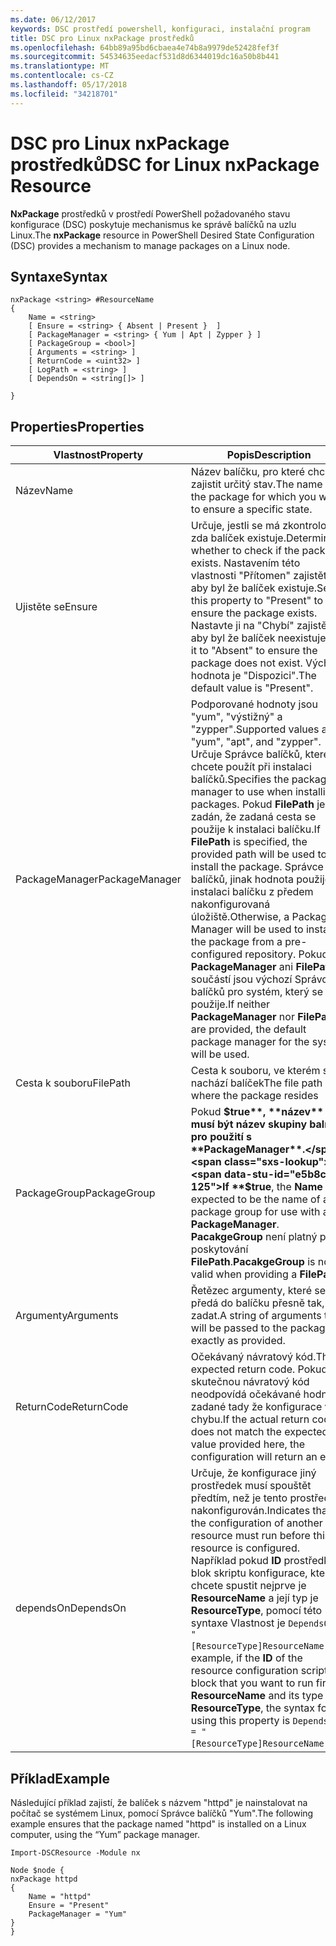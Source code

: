 ```yaml
---
ms.date: 06/12/2017
keywords: DSC prostředí powershell, konfiguraci, instalační program
title: DSC pro Linux nxPackage prostředků
ms.openlocfilehash: 64bb89a95bd6cbaea4e74b8a9979de52428fef3f
ms.sourcegitcommit: 54534635eedacf531d8d6344019dc16a50b8b441
ms.translationtype: MT
ms.contentlocale: cs-CZ
ms.lasthandoff: 05/17/2018
ms.locfileid: "34218701"
---
```

# <a name="dsc-for-linux-nxpackage-resource"></a><span data-ttu-id="e5b8c-103">DSC pro Linux nxPackage prostředků</span><span class="sxs-lookup"><span data-stu-id="e5b8c-103">DSC for Linux nxPackage Resource</span></span>

<span data-ttu-id="e5b8c-104">**NxPackage** prostředků v prostředí PowerShell požadovaného stavu konfigurace (DSC) poskytuje mechanismus ke správě balíčků na uzlu Linux.</span><span class="sxs-lookup"><span data-stu-id="e5b8c-104">The **nxPackage** resource in PowerShell Desired State Configuration (DSC) provides a mechanism to manage packages on a Linux node.</span></span>

## <a name="syntax"></a><span data-ttu-id="e5b8c-105">Syntaxe</span><span class="sxs-lookup"><span data-stu-id="e5b8c-105">Syntax</span></span>

```
nxPackage <string> #ResourceName
{
    Name = <string>
    [ Ensure = <string> { Absent | Present }  ]
    [ PackageManager = <string> { Yum | Apt | Zypper } ]
    [ PackageGroup = <bool>]
    [ Arguments = <string> ]
    [ ReturnCode = <uint32> ]
    [ LogPath = <string> ]
    [ DependsOn = <string[]> ]

}
```

## <a name="properties"></a><span data-ttu-id="e5b8c-106">Properties</span><span class="sxs-lookup"><span data-stu-id="e5b8c-106">Properties</span></span>

|  <span data-ttu-id="e5b8c-107">Vlastnost</span><span class="sxs-lookup"><span data-stu-id="e5b8c-107">Property</span></span> |  <span data-ttu-id="e5b8c-108">Popis</span><span class="sxs-lookup"><span data-stu-id="e5b8c-108">Description</span></span> |
|---|---|
| <span data-ttu-id="e5b8c-109">Název</span><span class="sxs-lookup"><span data-stu-id="e5b8c-109">Name</span></span>| <span data-ttu-id="e5b8c-110">Název balíčku, pro které chcete zajistit určitý stav.</span><span class="sxs-lookup"><span data-stu-id="e5b8c-110">The name of the package for which you want to ensure a specific state.</span></span>|
| <span data-ttu-id="e5b8c-111">Ujistěte se</span><span class="sxs-lookup"><span data-stu-id="e5b8c-111">Ensure</span></span>| <span data-ttu-id="e5b8c-112">Určuje, jestli se má zkontrolovat, zda balíček existuje.</span><span class="sxs-lookup"><span data-stu-id="e5b8c-112">Determines whether to check if the package exists.</span></span> <span data-ttu-id="e5b8c-113">Nastavením této vlastnosti "Přítomen" zajistěte, aby byl že balíček existuje.</span><span class="sxs-lookup"><span data-stu-id="e5b8c-113">Set this property to "Present" to ensure the package exists.</span></span> <span data-ttu-id="e5b8c-114">Nastavte ji na "Chybí" zajistěte, aby byl že balíček neexistuje.</span><span class="sxs-lookup"><span data-stu-id="e5b8c-114">Set it to "Absent" to ensure the package does not exist.</span></span> <span data-ttu-id="e5b8c-115">Výchozí hodnota je "Dispozici".</span><span class="sxs-lookup"><span data-stu-id="e5b8c-115">The default value is "Present".</span></span>|
| <span data-ttu-id="e5b8c-116">PackageManager</span><span class="sxs-lookup"><span data-stu-id="e5b8c-116">PackageManager</span></span>| <span data-ttu-id="e5b8c-117">Podporované hodnoty jsou "yum", "výstižný" a "zypper".</span><span class="sxs-lookup"><span data-stu-id="e5b8c-117">Supported values are "yum", "apt", and "zypper".</span></span> <span data-ttu-id="e5b8c-118">Určuje Správce balíčků, které chcete použít při instalaci balíčků.</span><span class="sxs-lookup"><span data-stu-id="e5b8c-118">Specifies the package manager to use when installing packages.</span></span> <span data-ttu-id="e5b8c-119">Pokud **FilePath** je zadán, že zadaná cesta se použije k instalaci balíčku.</span><span class="sxs-lookup"><span data-stu-id="e5b8c-119">If **FilePath** is specified, the provided path will be used to install the package.</span></span> <span data-ttu-id="e5b8c-120">Správce balíčků, jinak hodnota použije k instalaci balíčku z předem nakonfigurovaná úložiště.</span><span class="sxs-lookup"><span data-stu-id="e5b8c-120">Otherwise, a Package Manager will be used to install the package from a pre-configured repository.</span></span> <span data-ttu-id="e5b8c-121">Pokud ani **PackageManager** ani **FilePath** součástí jsou výchozí Správce balíčků pro systém, který se použije.</span><span class="sxs-lookup"><span data-stu-id="e5b8c-121">If neither **PackageManager** nor **FilePath** are provided, the default package manager for the system will be used.</span></span>|
| <span data-ttu-id="e5b8c-122">Cesta k souboru</span><span class="sxs-lookup"><span data-stu-id="e5b8c-122">FilePath</span></span>| <span data-ttu-id="e5b8c-123">Cesta k souboru, ve kterém se nachází balíček</span><span class="sxs-lookup"><span data-stu-id="e5b8c-123">The file path where the package resides</span></span>|
| <span data-ttu-id="e5b8c-124">PackageGroup</span><span class="sxs-lookup"><span data-stu-id="e5b8c-124">PackageGroup</span></span>| <span data-ttu-id="e5b8c-125">Pokud **$true**, **název** musí být název skupiny balíček pro použití s **PackageManager**.</span><span class="sxs-lookup"><span data-stu-id="e5b8c-125">If **$true**, the **Name** is expected to be the name of a package group for use with a **PackageManager**.</span></span> <span data-ttu-id="e5b8c-126">**PacakgeGroup** není platný při poskytování **FilePath**.</span><span class="sxs-lookup"><span data-stu-id="e5b8c-126">**PacakgeGroup** is not valid when providing a **FilePath**.</span></span>|
| <span data-ttu-id="e5b8c-127">Argumenty</span><span class="sxs-lookup"><span data-stu-id="e5b8c-127">Arguments</span></span>| <span data-ttu-id="e5b8c-128">Řetězec argumenty, které se předá do balíčku přesně tak, jak zadat.</span><span class="sxs-lookup"><span data-stu-id="e5b8c-128">A string of arguments that will be passed to the package exactly as provided.</span></span>|
| <span data-ttu-id="e5b8c-129">ReturnCode</span><span class="sxs-lookup"><span data-stu-id="e5b8c-129">ReturnCode</span></span>| <span data-ttu-id="e5b8c-130">Očekávaný návratový kód.</span><span class="sxs-lookup"><span data-stu-id="e5b8c-130">The expected return code.</span></span> <span data-ttu-id="e5b8c-131">Pokud skutečnou návratový kód neodpovídá očekávané hodnotě zadané tady že konfigurace vrátí chybu.</span><span class="sxs-lookup"><span data-stu-id="e5b8c-131">If the actual return code does not match the expected value provided here, the configuration will return an error.</span></span>|
| <span data-ttu-id="e5b8c-132">dependsOn</span><span class="sxs-lookup"><span data-stu-id="e5b8c-132">DependsOn</span></span> | <span data-ttu-id="e5b8c-133">Určuje, že konfigurace jiný prostředek musí spouštět předtím, než je tento prostředek nakonfigurován.</span><span class="sxs-lookup"><span data-stu-id="e5b8c-133">Indicates that the configuration of another resource must run before this resource is configured.</span></span> <span data-ttu-id="e5b8c-134">Například pokud **ID** prostředku blok skriptu konfigurace, který chcete spustit nejprve je **ResourceName** a její typ je **ResourceType**, pomocí této syntaxe Vlastnost je `DependsOn = "[ResourceType]ResourceName"`.</span><span class="sxs-lookup"><span data-stu-id="e5b8c-134">For example, if the **ID** of the resource configuration script block that you want to run first is **ResourceName** and its type is **ResourceType**, the syntax for using this property is `DependsOn = "[ResourceType]ResourceName"`.</span></span>|

## <a name="example"></a><span data-ttu-id="e5b8c-135">Příklad</span><span class="sxs-lookup"><span data-stu-id="e5b8c-135">Example</span></span>

<span data-ttu-id="e5b8c-136">Následující příklad zajistí, že balíček s názvem "httpd" je nainstalovat na počítač se systémem Linux, pomocí Správce balíčků "Yum".</span><span class="sxs-lookup"><span data-stu-id="e5b8c-136">The following example ensures that the package named "httpd" is installed on a Linux computer, using the “Yum” package manager.</span></span>

```
Import-DSCResource -Module nx

Node $node {
nxPackage httpd
{
    Name = "httpd"
    Ensure = "Present"
    PackageManager = "Yum"
}
}
```